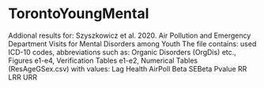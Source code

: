 # TorontoYoungMental
Addional results for: Szyszkowicz et al. 2020. Air Pollution and Emergency Department Visits for Mental Disorders among Youth
The file contains: used ICD-10 codes, abbreviations such as: Organic Disorders (OrgDis) etc., Figures e1-e4, Verification Tables e1-e2, 
Numerical Tables (ResAgeGSex.csv) with values: Lag	Health	AirPoll	Beta	SEBeta	Pvalue	RR	LRR	URR

